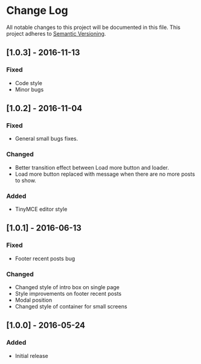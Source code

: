 # Change Log
All notable changes to this project will be documented in this file.
This project adheres to [Semantic Versioning](http://semver.org/).

## [1.0.3] - 2016-11-13
### Fixed
- Code style
- Minor bugs

## [1.0.2] - 2016-11-04
### Fixed
- General small bugs fixes.

### Changed
- Better transition effect between Load more button and loader.
- Load more button replaced with message when there are no more posts to show.

### Added
- TinyMCE editor style

## [1.0.1] - 2016-06-13
### Fixed
- Footer recent posts bug

### Changed
- Changed style of intro box on single page
- Style improvements on footer recent posts
- Modal position
- Changed style of container for small screens

## [1.0.0] - 2016-05-24
### Added
- Initial release